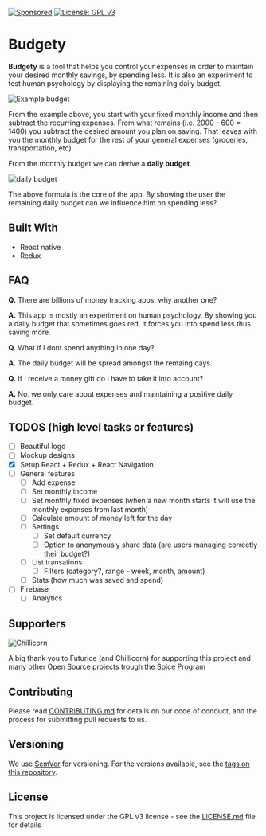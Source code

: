 [![Sponsored](https://img.shields.io/badge/chilicorn-sponsored-brightgreen.svg?logo=data%3Aimage%2Fpng%3Bbase64%2CiVBORw0KGgoAAAANSUhEUgAAAA4AAAAPCAMAAADjyg5GAAABqlBMVEUAAAAzmTM3pEn%2FSTGhVSY4ZD43STdOXk5lSGAyhz41iz8xkz2HUCWFFhTFFRUzZDvbIB00Zzoyfj9zlHY0ZzmMfY0ydT0zjj92l3qjeR3dNSkoZp4ykEAzjT8ylUBlgj0yiT0ymECkwKjWqAyjuqcghpUykD%2BUQCKoQyAHb%2BgylkAyl0EynkEzmkA0mUA3mj86oUg7oUo8n0k%2FS%2Bw%2Fo0xBnE5BpU9Br0ZKo1ZLmFZOjEhesGljuzllqW50tH14aS14qm17mX9%2Bx4GAgUCEx02JySqOvpSXvI%2BYvp2orqmpzeGrQh%2Bsr6yssa2ttK6v0bKxMBy01bm4zLu5yry7yb29x77BzMPCxsLEzMXFxsXGx8fI3PLJ08vKysrKy8rL2s3MzczOH8LR0dHW19bX19fZ2dna2trc3Nzd3d3d3t3f39%2FgtZTg4ODi4uLj4%2BPlGxLl5eXm5ubnRzPn5%2Bfo6Ojp6enqfmzq6urr6%2Bvt7e3t7u3uDwvugwbu7u7v6Obv8fDz8%2FP09PT2igP29vb4%2BPj6y376%2Bu%2F7%2Bfv9%2Ff39%2Fv3%2BkAH%2FAwf%2FtwD%2F9wCyh1KfAAAAKXRSTlMABQ4VGykqLjVCTVNgdXuHj5Kaq62vt77ExNPX2%2Bju8vX6%2Bvr7%2FP7%2B%2FiiUMfUAAADTSURBVAjXBcFRTsIwHAfgX%2FtvOyjdYDUsRkFjTIwkPvjiOTyX9%2FAIJt7BF570BopEdHOOstHS%2BX0s439RGwnfuB5gSFOZAgDqjQOBivtGkCc7j%2B2e8XNzefWSu%2BsZUD1QfoTq0y6mZsUSvIkRoGYnHu6Yc63pDCjiSNE2kYLdCUAWVmK4zsxzO%2BQQFxNs5b479NHXopkbWX9U3PAwWAVSY%2FpZf1udQ7rfUpQ1CzurDPpwo16Ff2cMWjuFHX9qCV0Y0Ok4Jvh63IABUNnktl%2B6sgP%2BARIxSrT%2FMhLlAAAAAElFTkSuQmCC)](http://spiceprogram.org/oss-sponsorship) [![License: GPL v3](https://img.shields.io/badge/License-GPL%20v3-blue.svg)](https://www.gnu.org/licenses/gpl-3.0)

# Budgety

**Budgety** is a tool that helps you control your expenses in order to maintain your desired monthly savings, by spending less. It is also an experiment to test human psychology by displaying the remaining daily budget.

![Example budget](http://i.imgur.com/EyGnyun.png)

From the example above, you start with your fixed monthly income and then subtract the recurring expenses. From what remains (i.e. 2000 - 600 = 1400) you subtract the desired amount you plan on saving. That leaves with you the monthly budget for the rest of your general expenses (groceries, transportation, etc).

From the monthly budget we can derive a **daily budget**.

![daily budget](http://i.imgur.com/Ja6sPLJ.png)

The above formula is the core of the app. By showing the user the remaining daily budget can we influence him on spending less?

## Built With

- React native
- Redux

## FAQ

**Q.** There are billions of money tracking apps, why another one?

**A.** This app is mostly an experiment on human psychology. By showing you a daily budget that sometimes goes red, it forces you into spend less thus saving more.


**Q.** What if I dont spend anything in one day?

**A.** The daily budget will be spread amongst the remaing days.


**Q.** If I receive a money gift do I have to take it into account?

**A.** No. we only care about expenses and maintaining a positive daily budget.


## TODOS (high level tasks or features)

- [ ] Beautiful logo
- [ ] Mockup designs
- [x] Setup React + Redux + React Navigation
- [ ] General features
    - [ ] Add expense
    - [ ] Set monthly income
    - [ ] Set monthly fixed expenses (when a new month starts it will use the monthly expenses from last month)
    - [ ] Calculate amount of money left for the day
    - [ ] Settings
        - [ ] Set default currency
        - [ ] Option to anonymously share data (are users managing correctly their budget?)
    - [ ] List transations
        - [ ] Filters (category?, range - week, month, amount)
    - [ ] Stats (how much was saved and spend)
- [ ] Firebase
    - [ ] Analytics

## Supporters

![Chillicorn](https://github.com/futurice/spiceprogram/raw/gh-pages/assets/img/logo/chilicorn_with_text-180.png)

A big thank you to Futurice (and Chillicorn) for supporting this project and many other Open Source projects trough the [Spice Program](https://spiceprogram.org/)


## Contributing

Please read [CONTRIBUTING.md](CONTRIBUTING.md) for details on our code of conduct, and the process for submitting pull requests to us.

## Versioning

We use [SemVer](http://semver.org/) for versioning. For the versions available, see the [tags on this repository](https://github.com/andrepcg/budgety-native/tags). 

## License

This project is licensed under the GPL v3 license - see the [LICENSE.md](LICENSE.md) file for details
